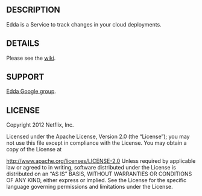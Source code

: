 ## DESCRIPTION

Edda is a Service to track changes in your cloud deployments.

## DETAILS

Please see the [wiki](https://github.com/Netflix/edda/wiki).

## SUPPORT

[Edda Google group](http://groups.google.com/group/edda-users).

## LICENSE

Copyright 2012 Netflix, Inc.

Licensed under the Apache License, Version 2.0 (the “License”); you may not use this file except in
compliance with the License. You may obtain a copy of the License at

http://www.apache.org/licenses/LICENSE-2.0
Unless required by applicable law or agreed to in writing, software distributed under the License is
distributed on an “AS IS” BASIS, WITHOUT WARRANTIES OR CONDITIONS OF ANY KIND, either express or
implied. See the License for the specific language governing permissions and limitations under the
License.

